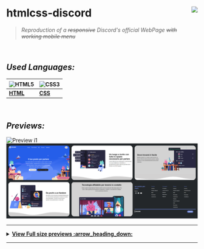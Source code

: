 

# **htmlcss-discord**    <img height="25" align="right" src="https://img.shields.io/badge/Made%20with-Markdown-1f425f.svg">


> _Reproduction of a ~~responsive~~ Discord's official WebPage ~~with working mobile menu~~_


<br/>


## *_Used Languages:_*

|  <img align="center" src="https://upload.wikimedia.org/wikipedia/commons/8/82/Devicon-html5-plain.svg" width="36" height="36" alt="HTML5" /> |  <img align="center" src="https://upload.wikimedia.org/wikipedia/commons/6/62/CSS3_logo.svg" width="36" height="36" align="center" alt="CSS3" />
|--|--|
| [**HTML**](https://developer.mozilla.org/en-US/docs/Glossary/HTML5) | [**CSS**](https://developer.mozilla.org/en-US/docs/Web/CSS) |

<br />

## *_Previews:_*

![Preview i1](/previews/preview-discord.gif)
![Preview i1](/previews/discord-thumbnails-black.png)


--------


<details>  
  <summary><strong><ins> View Full size previews :arrow_heading_down: </summary></strong></ins>
  
  <br/>

  <img src="/previews/prev-discord1.png" alt="preview1" /> 

  <img src="/previews/prev-discord2.png" alt="preview2" /> 

  <img src="/previews/prev-discord3.png" alt="preview3" /> 

  <img src="/previews/prev-discord4.png" alt="preview4" /> 
  
  <img src="/previews/prev-discord5.png" alt="preview5" /> 

  <img src="/previews/prev-discord6.png" alt="preview6" />   

</details>

--------
